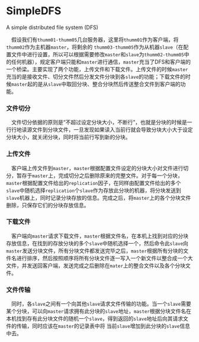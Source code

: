 # SimpleDFS
A simple distributed file system (DFS)

&emsp;假设我们有``thumm01-thumm05``几台服务器，这里将``thumm01``作为客户端，将``thumm02``作为主机器``master``，将剩余的
``thumm03-thumm05``作为从机器``slave``（在配置文件中进行设置，所以可以根据需要修改``master``和``slave``为``thumm02-thumm05``中的任何机器），规定客户端只能和``master``进行通信，``master``充当了DFS和客户端的一个桥梁。主要实现了两个功能，上传文件和下载文件。上传文件的时候``master``充当的是接收文件、切分文件然后分发文件分块到各``slave``的功能；下载文件的时候``master``起的是从``slave``中取回分块、整合分块然后传送整合文件到客户端的功能。

### 文件切分

&emsp;文件切分依据的原则是“不超过设定分块大小，不断行”，也就是分块的时候是一行行地读源文件到分块文件，一旦发现如果读入当前行就会导致分块大小大于设定分块大小，就关闭分块，同时将当前行写到新的分块。

### 上传文件

&emsp;客户端上传文件到``master``，``master``根据配置文件设定的分块大小对文件进行切分，暂存于``master``上，完成切分之后删除原来的完整文件。对于每一个分块，``master``根据配置文件给出的``replication``因子，在同样由配置文件给出的多个``slave``中随机选择``replication``个``slave``作为存放此分块的机器，将分块发送到``slave``机器上，同时记录分块存放的信息。完成之后，将``master``上的各个分块文件删除，只保存它们的分块存放信息。

### 下载文件

&emsp;客户端向``master``请求下载文件，``master``根据文件名，在本机上找到对应的分块存放信息，在找到的存放分块的多个``slave``中随机选择一个，然后命令此``slave``向``master``发送分块文件，所有分块文件都发送完毕之后，``master``根据所有分块的文件名进行排序，然后按照顺序将所有分块文件逐一写入一个新文件以整合成一个大文件，并发送回客户端，发送完成之后删除在``mater``上的整合文件以及各个分块文件。

### 文件传输

&emsp;同时，各``slave``之间有一个向其他``slave``请求文件传输的功能。当一个``slave``需要某个分块，可以向``master``请求拥有此分块的``slave``地址，``master``根据分块文件名在本机找到存有此分块文件的随机一个``slave``，得到返回的``slave``地址后向其请求文件的传输，同时应该在``master``的记录表中将
当前``slave``增加到此分块的``slave``信息中去。
